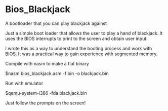 # Bios_Blackjack
A bootloader that you can play blackjack against

Just a simple boot loader that allows the user to play a hand of blackjack. It uses the BIOS interrupts to print to the screen and obtain user input.

I wrote this as a way to understand the booting process and work with BIOS. It was a practical way to gain experience with segmented memory.

Compile with nasm to make a flat binary

  $nasm bios_blackjack.asm -f bin -o blackjack.bin
	
Run with emulator 

  $qemu-system-i386 -fda blackjack.bin

Just follow the prompts on the screen!
